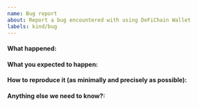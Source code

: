 ```yaml
---
name: Bug report
about: Report a bug encountered with using DeFiChain Wallet
labels: kind/bug
---
```


<!--
Please use this template while reporting a bug and provide as much info as possible.

If the matter is security related, please disclose it privately via security@defichain.com
-->

#### What happened:

#### What you expected to happen:

#### How to reproduce it (as minimally and precisely as possible):

#### Anything else we need to know?:
